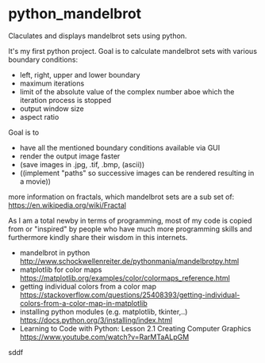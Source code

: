 # python_mandelbrot
Claculates and displays mandelbrot sets using python. 

It's my first python project. Goal is to calculate mandelbrot sets with various boundary conditions:
- left,  right, upper and lower boundary
- maximum iterations
- limit of the absolute value of the complex number aboe which the iteration process is stopped
- output window size
- aspect ratio

Goal is to 
- have all the mentioned boundary conditions available via GUI
- render the output image faster
- (save images in .jpg, .tif, .bmp, (ascii))
- ((implement "paths" so successive images can be rendered resulting in a movie))

more information on fractals, which mandelbrot sets are a sub set of: https://en.wikipedia.org/wiki/Fractal

As I am a total newby in terms of programming, most of my code is copied from or "inspired" by people who have much more programming skills and furthermore kindly share their wisdom in this internets.

- mandelbrot in python http://www.schockwellenreiter.de/pythonmania/mandelbrotpy.html
- matplotlib for color maps https://matplotlib.org/examples/color/colormaps_reference.html
- getting individual colors from a color map https://stackoverflow.com/questions/25408393/getting-individual-colors-from-a-color-map-in-matplotlib
- installing python modules (e.g. matplotlib, tkinter,..) https://docs.python.org/3/installing/index.html
- Learning to Code with Python: Lesson 2.1 Creating Computer Graphics https://www.youtube.com/watch?v=RarMTaALpGM

sddf